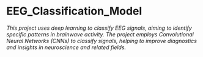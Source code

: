 # EEG_Classification_Model
*This project uses deep learning to classify EEG signals, aiming to identify specific patterns in brainwave activity. The project employs Convolutional Neural Networks (CNNs) to classify signals, helping to improve diagnostics and insights in neuroscience and related fields.*

